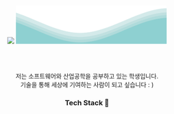 <p align="center">
<img src="https://capsule-render.vercel.app/api?type=transparent&fontColor=0ca4a5&text=hyenLog&height=80&fontSize=60&&descAlignY=20&descAlign=60">
<img src="https://github.com/2017100898/2017100898/blob/main/waves.svg" width="70%" height="90" >
</p>

<br>
<br>

<p align="center">
저는 소프트웨어와 산업공학을 공부하고 있는 학생입니다.
<br>
기술을 통해 세상에 기여하는 사람이 되고 싶습니다 : )
</p>

<h3 align="center"> Tech Stack 🚀 </h3>

